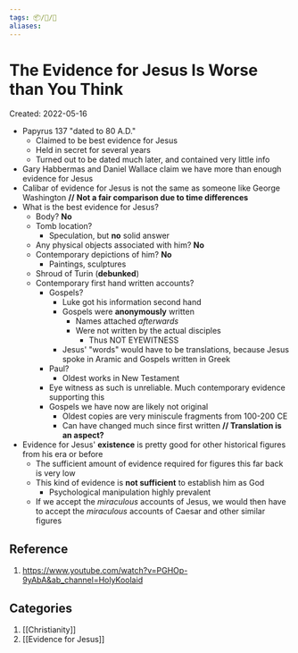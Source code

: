 ```yaml
---
tags: 📦/📝/🎥
aliases:
---
```



# The Evidence for Jesus Is Worse than You Think
Created: 2022-05-16

- Papyrus 137 "dated to 80 A.D."
	- Claimed to be best evidence for Jesus
	- Held in secret for several years
	- Turned out to be dated much later, and contained very little info
- Gary Habbermas and Daniel Wallace claim we have more than enough evidence for Jesus
- Calibar of evidence for Jesus is not the same as someone like George Washington **//** **Not a fair comparison due to time differences**
- What is the best evidence for Jesus?
	- Body? **No**
	- Tomb location?
		- Speculation, but **no** solid answer
	- Any physical objects associated with him? **No**
	- Contemporary depictions of him? **No**
		- Paintings, sculptures
	- Shroud of Turin (**debunked**)
	- Contemporary first hand written accounts?
		- Gospels?
			- Luke got his information second hand
			- Gospels were **anonymously** written
				- Names attached *afterwards*
				- Were not written by the actual disciples
					- Thus NOT EYEWITNESS
			- Jesus' "words" would have to be translations, because Jesus spoke in Aramic and Gospels written in Greek
		- Paul?
			- Oldest works in New Testament
		- Eye witness as such is unreliable. Much contemporary evidence supporting this
		- Gospels we have now are likely not original
			- Oldest copies are very miniscule fragments from 100-200 CE
			- Can have changed much since first written **// Translation is an aspect?**
- Evidence for Jesus' **existence** is pretty good for other historical figures from his era or before
	- The sufficient amount of evidence required for figures this far back is very low
	- This kind of evidence is **not sufficient** to establish him as God
		- Psychological manipulation highly prevalent
	- If we accept the *miraculous* accounts of Jesus, we would then have to accept the *miraculous* accounts of Caesar and other similar figures
## Reference
1. https://www.youtube.com/watch?v=PGHOp-9yAbA&ab_channel=HolyKoolaid

## Categories
1. [[Christianity]]
2. [[Evidence for Jesus]]
